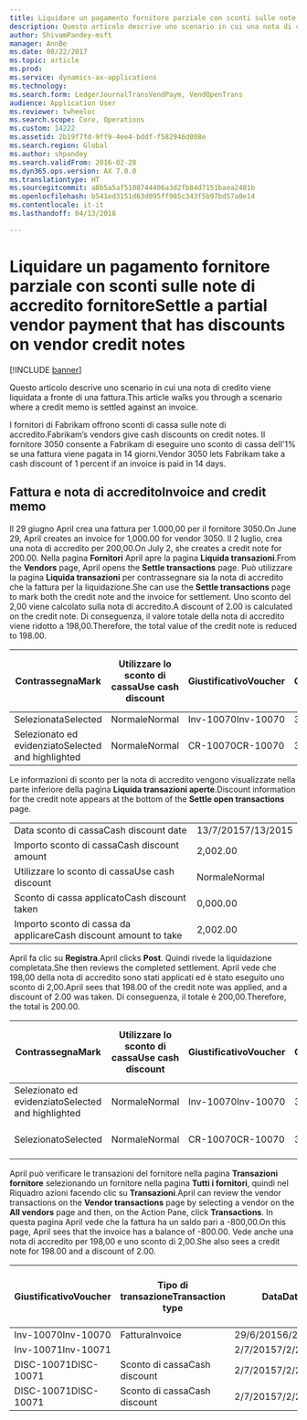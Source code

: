 ```yaml
---
title: Liquidare un pagamento fornitore parziale con sconti sulle note di accredito fornitore
description: Questo articolo descrive uno scenario in cui una nota di credito viene liquidata a fronte di una fattura.
author: ShivamPandey-msft
manager: AnnBe
ms.date: 08/22/2017
ms.topic: article
ms.prod: 
ms.service: dynamics-ax-applications
ms.technology: 
ms.search.form: LedgerJournalTransVendPaym, VendOpenTrans
audience: Application User
ms.reviewer: twheeloc
ms.search.scope: Core, Operations
ms.custom: 14222
ms.assetid: 2b19f7fd-9ff9-4ee4-bddf-f582946d008e
ms.search.region: Global
ms.author: shpandey
ms.search.validFrom: 2016-02-28
ms.dyn365.ops.version: AX 7.0.0
ms.translationtype: HT
ms.sourcegitcommit: a8b5a5af5108744406a3d2fb84d7151baea2481b
ms.openlocfilehash: b541ed3151d63d095ff985c343f5b97bd57a0e14
ms.contentlocale: it-it
ms.lasthandoff: 04/13/2018

---
```


# <a name="settle-a-partial-vendor-payment-that-has-discounts-on-vendor-credit-notes"></a><span data-ttu-id="66432-103">Liquidare un pagamento fornitore parziale con sconti sulle note di accredito fornitore</span><span class="sxs-lookup"><span data-stu-id="66432-103">Settle a partial vendor payment that has discounts on vendor credit notes</span></span>

[!INCLUDE [banner](../includes/banner.md)]

<span data-ttu-id="66432-104">Questo articolo descrive uno scenario in cui una nota di credito viene liquidata a fronte di una fattura.</span><span class="sxs-lookup"><span data-stu-id="66432-104">This article walks you through a scenario where a credit memo is settled against an invoice.</span></span>

<span data-ttu-id="66432-105">I fornitori di Fabrikam offrono sconti di cassa sulle note di accredito.</span><span class="sxs-lookup"><span data-stu-id="66432-105">Fabrikam’s vendors give cash discounts on credit notes.</span></span> <span data-ttu-id="66432-106">Il fornitore 3050 consente a Fabrikam di eseguire uno sconto di cassa dell'1% se una fattura viene pagata in 14 giorni.</span><span class="sxs-lookup"><span data-stu-id="66432-106">Vendor 3050 lets Fabrikam take a cash discount of 1 percent if an invoice is paid in 14 days.</span></span>

## <a name="invoice-and-credit-memo"></a><span data-ttu-id="66432-107">Fattura e nota di accredito</span><span class="sxs-lookup"><span data-stu-id="66432-107">Invoice and credit memo</span></span>
<span data-ttu-id="66432-108">Il 29 giugno April crea una fattura per 1.000,00 per il fornitore 3050.</span><span class="sxs-lookup"><span data-stu-id="66432-108">On June 29, April creates an invoice for 1,000.00 for vendor 3050.</span></span> <span data-ttu-id="66432-109">Il 2 luglio, crea una nota di accredito per 200,00.</span><span class="sxs-lookup"><span data-stu-id="66432-109">On July 2, she creates a credit note for 200.00.</span></span> <span data-ttu-id="66432-110">Nella pagina **Fornitori** April apre la pagina **Liquida transazioni**.</span><span class="sxs-lookup"><span data-stu-id="66432-110">From the **Vendors** page, April opens the **Settle transactions** page.</span></span> <span data-ttu-id="66432-111">Può utilizzare la pagina **Liquida transazioni** per contrassegnare sia la nota di accredito che la fattura per la liquidazione.</span><span class="sxs-lookup"><span data-stu-id="66432-111">She can use the **Settle transactions** page to mark both the credit note and the invoice for settlement.</span></span> <span data-ttu-id="66432-112">Uno sconto del 2,00 viene calcolato sulla nota di accredito.</span><span class="sxs-lookup"><span data-stu-id="66432-112">A discount of 2.00 is calculated on the credit note.</span></span> <span data-ttu-id="66432-113">Di conseguenza, il valore totale della nota di accredito viene ridotto a 198,00.</span><span class="sxs-lookup"><span data-stu-id="66432-113">Therefore, the total value of the credit note is reduced to 198.00.</span></span>

| <span data-ttu-id="66432-114">Contrassegna</span><span class="sxs-lookup"><span data-stu-id="66432-114">Mark</span></span>                     | <span data-ttu-id="66432-115">Utilizzare lo sconto di cassa</span><span class="sxs-lookup"><span data-stu-id="66432-115">Use cash discount</span></span> | <span data-ttu-id="66432-116">Giustificativo</span><span class="sxs-lookup"><span data-stu-id="66432-116">Voucher</span></span>   | <span data-ttu-id="66432-117">Conto</span><span class="sxs-lookup"><span data-stu-id="66432-117">Account</span></span> | <span data-ttu-id="66432-118">Data</span><span class="sxs-lookup"><span data-stu-id="66432-118">Date</span></span>      | <span data-ttu-id="66432-119">Data di scadenza</span><span class="sxs-lookup"><span data-stu-id="66432-119">Due date</span></span>  | <span data-ttu-id="66432-120">Fattura</span><span class="sxs-lookup"><span data-stu-id="66432-120">Invoice</span></span> | <span data-ttu-id="66432-121">Importo nella valuta della transazione</span><span class="sxs-lookup"><span data-stu-id="66432-121">Amount in transaction currency</span></span> | <span data-ttu-id="66432-122">Valuta</span><span class="sxs-lookup"><span data-stu-id="66432-122">Currency</span></span> | <span data-ttu-id="66432-123">Importo da liquidare</span><span class="sxs-lookup"><span data-stu-id="66432-123">Amount to settle</span></span> |
|--------------------------|-------------------|-----------|---------|-----------|-----------|---------|--------------------------------|----------|------------------|
| <span data-ttu-id="66432-124">Selezionata</span><span class="sxs-lookup"><span data-stu-id="66432-124">Selected</span></span>                 | <span data-ttu-id="66432-125">Normale</span><span class="sxs-lookup"><span data-stu-id="66432-125">Normal</span></span>            | <span data-ttu-id="66432-126">Inv-10070</span><span class="sxs-lookup"><span data-stu-id="66432-126">Inv-10070</span></span> | <span data-ttu-id="66432-127">3050</span><span class="sxs-lookup"><span data-stu-id="66432-127">3050</span></span>    | <span data-ttu-id="66432-128">29/6/2015</span><span class="sxs-lookup"><span data-stu-id="66432-128">6/29/2015</span></span> | <span data-ttu-id="66432-129">29/7/2015</span><span class="sxs-lookup"><span data-stu-id="66432-129">7/29/2015</span></span> | <span data-ttu-id="66432-130">10070</span><span class="sxs-lookup"><span data-stu-id="66432-130">10070</span></span>   | <span data-ttu-id="66432-131">-1.000,00</span><span class="sxs-lookup"><span data-stu-id="66432-131">-1,000.00</span></span>                      | <span data-ttu-id="66432-132">GBP</span><span class="sxs-lookup"><span data-stu-id="66432-132">USD</span></span>      | <span data-ttu-id="66432-133">-990,00</span><span class="sxs-lookup"><span data-stu-id="66432-133">-990.00</span></span>          |
| <span data-ttu-id="66432-134">Selezionato ed evidenziato</span><span class="sxs-lookup"><span data-stu-id="66432-134">Selected and highlighted</span></span> | <span data-ttu-id="66432-135">Normale</span><span class="sxs-lookup"><span data-stu-id="66432-135">Normal</span></span>            | <span data-ttu-id="66432-136">CR-10070</span><span class="sxs-lookup"><span data-stu-id="66432-136">CR-10070</span></span>  | <span data-ttu-id="66432-137">3050</span><span class="sxs-lookup"><span data-stu-id="66432-137">3050</span></span>    | <span data-ttu-id="66432-138">2/7/2015</span><span class="sxs-lookup"><span data-stu-id="66432-138">7/2/2015</span></span>  | <span data-ttu-id="66432-139">29/7/2015</span><span class="sxs-lookup"><span data-stu-id="66432-139">7/29/2015</span></span> |         | <span data-ttu-id="66432-140">200,00</span><span class="sxs-lookup"><span data-stu-id="66432-140">200.00</span></span>                         | <span data-ttu-id="66432-141">GBP</span><span class="sxs-lookup"><span data-stu-id="66432-141">USD</span></span>      | <span data-ttu-id="66432-142">198,00</span><span class="sxs-lookup"><span data-stu-id="66432-142">198.00</span></span>           |

<span data-ttu-id="66432-143">Le informazioni di sconto per la nota di accredito vengono visualizzate nella parte inferiore della pagina **Liquida transazioni aperte**.</span><span class="sxs-lookup"><span data-stu-id="66432-143">Discount information for the credit note appears at the bottom of the **Settle open transactions** page.</span></span>

|                              |           |
|------------------------------|-----------|
| <span data-ttu-id="66432-144">Data sconto di cassa</span><span class="sxs-lookup"><span data-stu-id="66432-144">Cash discount date</span></span>           | <span data-ttu-id="66432-145">13/7/2015</span><span class="sxs-lookup"><span data-stu-id="66432-145">7/13/2015</span></span> |
| <span data-ttu-id="66432-146">Importo sconto di cassa</span><span class="sxs-lookup"><span data-stu-id="66432-146">Cash discount amount</span></span>         | <span data-ttu-id="66432-147">2,00</span><span class="sxs-lookup"><span data-stu-id="66432-147">2.00</span></span>      |
| <span data-ttu-id="66432-148">Utilizzare lo sconto di cassa</span><span class="sxs-lookup"><span data-stu-id="66432-148">Use cash discount</span></span>            | <span data-ttu-id="66432-149">Normale</span><span class="sxs-lookup"><span data-stu-id="66432-149">Normal</span></span>    |
| <span data-ttu-id="66432-150">Sconto di cassa applicato</span><span class="sxs-lookup"><span data-stu-id="66432-150">Cash discount taken</span></span>          | <span data-ttu-id="66432-151">0,00</span><span class="sxs-lookup"><span data-stu-id="66432-151">0.00</span></span>      |
| <span data-ttu-id="66432-152">Importo sconto di cassa da applicare</span><span class="sxs-lookup"><span data-stu-id="66432-152">Cash discount amount to take</span></span> | <span data-ttu-id="66432-153">2,00</span><span class="sxs-lookup"><span data-stu-id="66432-153">2.00</span></span>      |

<span data-ttu-id="66432-154">April fa clic su **Registra**.</span><span class="sxs-lookup"><span data-stu-id="66432-154">April clicks **Post**.</span></span> <span data-ttu-id="66432-155">Quindi rivede la liquidazione completata.</span><span class="sxs-lookup"><span data-stu-id="66432-155">She then reviews the completed settlement.</span></span> <span data-ttu-id="66432-156">April vede che 198,00 della nota di accredito sono stati applicati ed è stato eseguito uno sconto di 2,00.</span><span class="sxs-lookup"><span data-stu-id="66432-156">April sees that 198.00 of the credit note was applied, and a discount of 2.00 was taken.</span></span> <span data-ttu-id="66432-157">Di conseguenza, il totale è 200,00.</span><span class="sxs-lookup"><span data-stu-id="66432-157">Therefore, the total is 200.00.</span></span>

| <span data-ttu-id="66432-158">Contrassegna</span><span class="sxs-lookup"><span data-stu-id="66432-158">Mark</span></span>                     | <span data-ttu-id="66432-159">Utilizzare lo sconto di cassa</span><span class="sxs-lookup"><span data-stu-id="66432-159">Use cash discount</span></span> | <span data-ttu-id="66432-160">Giustificativo</span><span class="sxs-lookup"><span data-stu-id="66432-160">Voucher</span></span>   | <span data-ttu-id="66432-161">Conto</span><span class="sxs-lookup"><span data-stu-id="66432-161">Account</span></span> | <span data-ttu-id="66432-162">Data</span><span class="sxs-lookup"><span data-stu-id="66432-162">Date</span></span>      | <span data-ttu-id="66432-163">Data di scadenza</span><span class="sxs-lookup"><span data-stu-id="66432-163">Due date</span></span>  | <span data-ttu-id="66432-164">Fattura</span><span class="sxs-lookup"><span data-stu-id="66432-164">Invoice</span></span>  | <span data-ttu-id="66432-165">Importo nella valuta della transazione</span><span class="sxs-lookup"><span data-stu-id="66432-165">Amount in transaction currency</span></span> | <span data-ttu-id="66432-166">Valuta</span><span class="sxs-lookup"><span data-stu-id="66432-166">Currency</span></span> | <span data-ttu-id="66432-167">Importo da liquidare</span><span class="sxs-lookup"><span data-stu-id="66432-167">Amount to settle</span></span> |
|--------------------------|-------------------|-----------|---------|-----------|-----------|----------|--------------------------------|----------|------------------|
| <span data-ttu-id="66432-168">Selezionato ed evidenziato</span><span class="sxs-lookup"><span data-stu-id="66432-168">Selected and highlighted</span></span> | <span data-ttu-id="66432-169">Normale</span><span class="sxs-lookup"><span data-stu-id="66432-169">Normal</span></span>            | <span data-ttu-id="66432-170">Inv-10070</span><span class="sxs-lookup"><span data-stu-id="66432-170">Inv-10070</span></span> | <span data-ttu-id="66432-171">3050</span><span class="sxs-lookup"><span data-stu-id="66432-171">3050</span></span>    | <span data-ttu-id="66432-172">29/6/2015</span><span class="sxs-lookup"><span data-stu-id="66432-172">6/29/2015</span></span> | <span data-ttu-id="66432-173">29/7/2015</span><span class="sxs-lookup"><span data-stu-id="66432-173">7/29/2015</span></span> | <span data-ttu-id="66432-174">10070</span><span class="sxs-lookup"><span data-stu-id="66432-174">10070</span></span>    | <span data-ttu-id="66432-175">-1.000,00</span><span class="sxs-lookup"><span data-stu-id="66432-175">-1,000.00</span></span>                      | <span data-ttu-id="66432-176">GBP</span><span class="sxs-lookup"><span data-stu-id="66432-176">USD</span></span>      | <span data-ttu-id="66432-177">-200,00</span><span class="sxs-lookup"><span data-stu-id="66432-177">-200.00</span></span>          |
| <span data-ttu-id="66432-178">Selezionato</span><span class="sxs-lookup"><span data-stu-id="66432-178">Selected</span></span>                 | <span data-ttu-id="66432-179">Normale</span><span class="sxs-lookup"><span data-stu-id="66432-179">Normal</span></span>            | <span data-ttu-id="66432-180">CR-10070</span><span class="sxs-lookup"><span data-stu-id="66432-180">CR-10070</span></span>  | <span data-ttu-id="66432-181">3050</span><span class="sxs-lookup"><span data-stu-id="66432-181">3050</span></span>    | <span data-ttu-id="66432-182">2/7/2015</span><span class="sxs-lookup"><span data-stu-id="66432-182">7/2/2015</span></span>  | <span data-ttu-id="66432-183">29/7/2015</span><span class="sxs-lookup"><span data-stu-id="66432-183">7/29/2015</span></span> | <span data-ttu-id="66432-184">CR-10070</span><span class="sxs-lookup"><span data-stu-id="66432-184">CR-10070</span></span> | <span data-ttu-id="66432-185">200,00</span><span class="sxs-lookup"><span data-stu-id="66432-185">200.00</span></span>                         | <span data-ttu-id="66432-186">GBP</span><span class="sxs-lookup"><span data-stu-id="66432-186">USD</span></span>      | <span data-ttu-id="66432-187">198,00</span><span class="sxs-lookup"><span data-stu-id="66432-187">198.00</span></span>           |

<span data-ttu-id="66432-188">April può verificare le transazioni del fornitore nella pagina **Transazioni fornitore** selezionando un fornitore nella pagina **Tutti i fornitori**, quindi nel Riquadro azioni facendo clic su **Transazioni**.</span><span class="sxs-lookup"><span data-stu-id="66432-188">April can review the vendor transactions on the **Vendor transactions** page by selecting a vendor on the **All vendors** page and then, on the Action Pane, click **Transactions**.</span></span> <span data-ttu-id="66432-189">In questa pagina April vede che la fattura ha un saldo pari a -800,00.</span><span class="sxs-lookup"><span data-stu-id="66432-189">On this page, April sees that the invoice has a balance of -800.00.</span></span> <span data-ttu-id="66432-190">Vede anche una nota di accredito per 198,00 e uno sconto di 2,00.</span><span class="sxs-lookup"><span data-stu-id="66432-190">She also sees a credit note for 198.00 and a discount of 2.00.</span></span>

| <span data-ttu-id="66432-191">Giustificativo</span><span class="sxs-lookup"><span data-stu-id="66432-191">Voucher</span></span>    | <span data-ttu-id="66432-192">Tipo di transazione</span><span class="sxs-lookup"><span data-stu-id="66432-192">Transaction type</span></span> | <span data-ttu-id="66432-193">Data</span><span class="sxs-lookup"><span data-stu-id="66432-193">Date</span></span>      | <span data-ttu-id="66432-194">Fattura</span><span class="sxs-lookup"><span data-stu-id="66432-194">Invoice</span></span> | <span data-ttu-id="66432-195">Importo Dare in valuta transazione</span><span class="sxs-lookup"><span data-stu-id="66432-195">Amount in transaction currency debit</span></span> | <span data-ttu-id="66432-196">Importo Avere in valuta transazione</span><span class="sxs-lookup"><span data-stu-id="66432-196">Amount in transaction currency credit</span></span> | <span data-ttu-id="66432-197">Saldo</span><span class="sxs-lookup"><span data-stu-id="66432-197">Balance</span></span> | <span data-ttu-id="66432-198">Valuta</span><span class="sxs-lookup"><span data-stu-id="66432-198">Currency</span></span> |
|------------|------------------|-----------|---------|--------------------------------------|---------------------------------------|---------|----------|
| <span data-ttu-id="66432-199">Inv-10070</span><span class="sxs-lookup"><span data-stu-id="66432-199">Inv-10070</span></span>  | <span data-ttu-id="66432-200">Fattura</span><span class="sxs-lookup"><span data-stu-id="66432-200">Invoice</span></span>          | <span data-ttu-id="66432-201">29/6/2015</span><span class="sxs-lookup"><span data-stu-id="66432-201">6/29/2015</span></span> | <span data-ttu-id="66432-202">10070</span><span class="sxs-lookup"><span data-stu-id="66432-202">10070</span></span>   |                                      | <span data-ttu-id="66432-203">1.000,00</span><span class="sxs-lookup"><span data-stu-id="66432-203">1,000.00</span></span>                              | <span data-ttu-id="66432-204">-800,00</span><span class="sxs-lookup"><span data-stu-id="66432-204">-800.00</span></span> | <span data-ttu-id="66432-205">GBP</span><span class="sxs-lookup"><span data-stu-id="66432-205">USD</span></span>      |
| <span data-ttu-id="66432-206">Inv-10071</span><span class="sxs-lookup"><span data-stu-id="66432-206">Inv-10071</span></span>  |                  | <span data-ttu-id="66432-207">2/7/2015</span><span class="sxs-lookup"><span data-stu-id="66432-207">7/2/2015</span></span>  | <span data-ttu-id="66432-208">CR10071</span><span class="sxs-lookup"><span data-stu-id="66432-208">CR10071</span></span> | <span data-ttu-id="66432-209">200,00</span><span class="sxs-lookup"><span data-stu-id="66432-209">200.00</span></span>                               |                                       | <span data-ttu-id="66432-210">0,00</span><span class="sxs-lookup"><span data-stu-id="66432-210">0.00</span></span>    | <span data-ttu-id="66432-211">GBP</span><span class="sxs-lookup"><span data-stu-id="66432-211">USD</span></span>      |
| <span data-ttu-id="66432-212">DISC-10071</span><span class="sxs-lookup"><span data-stu-id="66432-212">DISC-10071</span></span> |  <span data-ttu-id="66432-213">Sconto di cassa</span><span class="sxs-lookup"><span data-stu-id="66432-213">Cash discount</span></span>   | <span data-ttu-id="66432-214">2/7/2015</span><span class="sxs-lookup"><span data-stu-id="66432-214">7/2/2015</span></span>  |         | <span data-ttu-id="66432-215">2,00</span><span class="sxs-lookup"><span data-stu-id="66432-215">2.00</span></span>                                 |                                       | <span data-ttu-id="66432-216">0,00</span><span class="sxs-lookup"><span data-stu-id="66432-216">0.00</span></span>    | <span data-ttu-id="66432-217">GBP</span><span class="sxs-lookup"><span data-stu-id="66432-217">USD</span></span>      |
| <span data-ttu-id="66432-218">DISC-10071</span><span class="sxs-lookup"><span data-stu-id="66432-218">DISC-10071</span></span> |  <span data-ttu-id="66432-219">Sconto di cassa</span><span class="sxs-lookup"><span data-stu-id="66432-219">Cash discount</span></span>   | <span data-ttu-id="66432-220">2/7/2015</span><span class="sxs-lookup"><span data-stu-id="66432-220">7/2/2015</span></span>  |         |                                      | <span data-ttu-id="66432-221">2,00</span><span class="sxs-lookup"><span data-stu-id="66432-221">2.00</span></span>                                  | <span data-ttu-id="66432-222">0,00</span><span class="sxs-lookup"><span data-stu-id="66432-222">0.00</span></span>    | <span data-ttu-id="66432-223">GBP</span><span class="sxs-lookup"><span data-stu-id="66432-223">USD</span></span>      |






